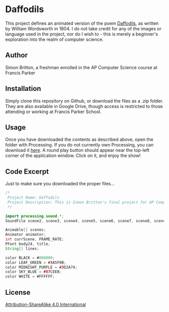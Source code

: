 # Daffodils

This project defines an animated version of the poem [Daffodils](https://www.poetryfoundation.org/poems/45521/i-wandered-lonely-as-a-cloud), as written by William Wordsworth in 1804. I do not take credit for any of the images or language used in the project, nor do I wish to - this is merely a beginner's exploration into the realm of computer science.

## Author
Simon Britton, a freshman enrolled in the AP Computer Science course at Francis Parker

## Installation
Simply clone this repository on Github, or download the files as a .zip folder. They are also available in Google Drive, though access is restricted to those attending or working at Francis Parker School. 

## Usage
Once you have downloaded the contents as described above, open the folder with Processing. If you do not currently own Processing, you can download it [here](https://processing.org/). A round play button should appear near the top-left corner of the application window. Click on it, and enjoy the show!

## Code Excerpt
Just to make sure you downloaded the proper files...
```java
/* 
 Project Name: Daffodils
 Project Description: This is Simon Britton's final project for AP Computer Science A. The following program defines an animated version of Daffodils, as written by William Wordsworth.
 */

import processing.sound.*;
SoundFile scene2, scene3, scene4, scene5, scene6, scene7, scene8, scene9, scene10, scene11, scene12, scene13;

Animable[] scenes;
Animator animator;
int currScene, FRAME_RATE;
PFont body24, title;
String[] lines;

color BLACK = #000000;
color LEAF_GREEN = #3A5F0B;
color MIDNIGHT_PURPLE = #3D2A74;
color SKY_BLUE = #87CEEB;
color WHITE = #FFFFFF;
```

## License
[Attribution-ShareAlike 4.0 International](https://creativecommons.org/licenses/by-sa/4.0/)
